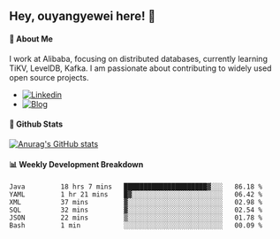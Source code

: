 ## Hey, ouyangyewei here! :wave:

#### :rocket: About Me
I work at Alibaba, focusing on distributed databases, currently learning TiKV, LevelDB, Kafka. I am passionate about contributing to widely used open source projects.

- [![Linkedin](https://img.shields.io/badge/LinkedIn-ouyangyewei-blue)](https://www.linkedin.com/in/ouyangyewei/)
- [![Blog](https://img.shields.io/badge/Blog-yeweiouyang-orange)](https://blog.csdn.net/yeweiouyang)

#### :star2: Github Stats
[![Anurag's GitHub stats](https://github-readme-stats.vercel.app/api?username=ouyangyewei&show_icons=true&cache_seconds=3600&theme=tokyonight)](https://github.com/anuraghazra/github-readme-stats)

#### :bar_chart: Weekly Development Breakdown
<!--START_SECTION:waka-->

```text
Java         18 hrs 7 mins   █████████████████████▓░░░   86.18 %
YAML         1 hr 21 mins    █▓░░░░░░░░░░░░░░░░░░░░░░░   06.42 %
XML          37 mins         ▓░░░░░░░░░░░░░░░░░░░░░░░░   02.98 %
SQL          32 mins         ▓░░░░░░░░░░░░░░░░░░░░░░░░   02.54 %
JSON         22 mins         ▒░░░░░░░░░░░░░░░░░░░░░░░░   01.78 %
Bash         1 min           ░░░░░░░░░░░░░░░░░░░░░░░░░   00.09 %
```

<!--END_SECTION:waka-->
